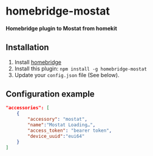 # homebridge-mostat

#### Homebridge plugin to Mostat from homekit

## Installation

1. Install [homebridge](https://github.com/nfarina/homebridge#installation-details)
2. Install this plugin: `npm install -g homebridge-mostat`
3. Update your `config.json` file (See below).

## Configuration example

```json
"accessories": [
    {
        "accessory": "mostat",
        "name":"Mostat Loading…",
        "access_token": "bearer token",
        "device_uuid":"eui64"
    }
]
```
